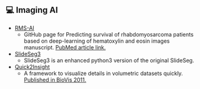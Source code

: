 ## 💻 Imaging AI

* [RMS-AI](https://github.com/abcsFrederick/RMS_AI)
    - GitHub page for Predicting survival of rhabdomyosarcoma patients based on deep-learning of hematoxylin and eosin images manuscript. [PubMed article link.](https://pubmed.ncbi.nlm.nih.gov/36346688/)
* [SlideSeg3](https://github.com/abcsFrederick/SlideSeg3)
    - SlideSeg3 is an enhanced python3 version of the original SlideSeg.
* [Quick2Insight](https://github.com/abcsFrederick/Quick2Insight)
    - A framework to visualize details in volumetric datasets quickly. [Published in BioVis 2011.](https://ieeexplore.ieee.org/document/6094041)